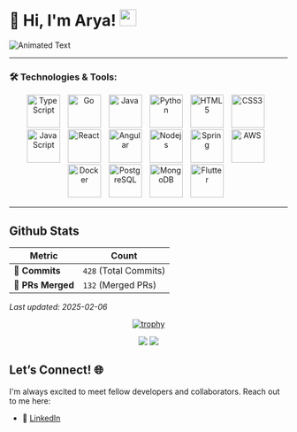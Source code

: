 # 🌟 **Hi, I'm Arya!** <img src="https://media.giphy.com/media/hvRJCLFzcasrR4ia7z/giphy.gif" width="30px">

![Animated Text](https://readme-typing-svg.herokuapp.com?font=Fira+Code&size=22&duration=4000&pause=1000&color=F78A19&width=500&lines=Full-Stack+Developer+%7C+Problem+Solver;Passionate+Coder+%7C+Tech+Enthusiast;Building+Awesome+Things+with+Code)

---

### 🛠️ Technologies & Tools:
<div align="center">
  <img src="https://cdn.jsdelivr.net/gh/devicons/devicon@latest/icons/typescript/typescript-original.svg" alt="TypeScript" width="60" height="60" style="margin-right: 10px; animation: bounce 2s infinite;"/>   
  <img src="https://cdn.jsdelivr.net/gh/devicons/devicon@latest/icons/go/go-original-wordmark.svg" alt="Go" width="60" height="60" style="margin-right: 10px; animation: bounce 2s infinite;"/>
  <img src="https://cdn.jsdelivr.net/gh/devicons/devicon@latest/icons/java/java-original-wordmark.svg" alt="Java" width="60" height="60" style="margin-right: 10px; animation: bounce 2s infinite;"/>
  <img src="https://cdn.jsdelivr.net/gh/devicons/devicon@latest/icons/python/python-original.svg" alt="Python" width="60" height="60" style="margin-right: 10px; animation: bounce 2s infinite;"/>         
  <img src="https://cdn.jsdelivr.net/gh/devicons/devicon/icons/html5/html5-original-wordmark.svg" alt="HTML5" width="60" height="60" style="margin-right: 10px; animation: bounce 2s infinite;">
  <img src="https://cdn.jsdelivr.net/gh/devicons/devicon/icons/css3/css3-original-wordmark.svg" alt="CSS3" width="60" height="60" style="margin-right: 10px; animation: bounce 2s infinite;">
  <img src="https://cdn.jsdelivr.net/gh/devicons/devicon/icons/javascript/javascript-original.svg" alt="JavaScript" width="60" height="60" style="margin-right: 10px; animation: bounce 2s infinite;">
  <img src="https://cdn.jsdelivr.net/gh/devicons/devicon/icons/react/react-original.svg" alt="React" width="60" height="60" style="margin-right: 10px; animation: bounce 2s infinite;">
  <img src="https://cdn.jsdelivr.net/gh/devicons/devicon@latest/icons/angular/angular-original.svg" alt="Angular" width="60" height="60" style="margin-right: 10px; animation: bounce 2s infinite;"/>
  <img src="https://cdn.jsdelivr.net/gh/devicons/devicon@latest/icons/nodejs/nodejs-original-wordmark.svg" alt="Nodejs" width="60" height="60" style="margin-right: 10px; animation: bounce 2s infinite;"/>
  <img src="https://cdn.jsdelivr.net/gh/devicons/devicon@latest/icons/spring/spring-original.svg" alt="Spring" width="60" height="60" style="margin-right: 10px; animation: bounce 2s infinite;" />           
  <img src="https://cdn.jsdelivr.net/gh/devicons/devicon@latest/icons/amazonwebservices/amazonwebservices-original-wordmark.svg" alt="AWS" width="60" height="60" style="margin-right: 10px; animation: bounce 2s infinite;"/>
  <img src="https://cdn.jsdelivr.net/gh/devicons/devicon@latest/icons/docker/docker-original-wordmark.svg" alt="Docker" width="60" height="60" style="margin-right: 10px; animation: bounce 2s infinite;"/>            
  <img src="https://cdn.jsdelivr.net/gh/devicons/devicon@latest/icons/postgresql/postgresql-plain-wordmark.svg" alt="PostgreSQL" width="60" height="60" style="margin-right: 10px; animation: bounce 2s infinite;"/>         
  <img src="https://cdn.jsdelivr.net/gh/devicons/devicon@latest/icons/mongodb/mongodb-plain-wordmark.svg" alt="MongoDB" width="60" height="60" style="margin-right: 10px; animation: bounce 2s infinite;"/>
  <img src="https://cdn.jsdelivr.net/gh/devicons/devicon@latest/icons/flutter/flutter-original.svg" alt="Flutter" width="60" height="60" style="margin-right: 10px; animation: bounce 2s infinite;"/>                  
</div>

---

## Github Stats

| **Metric**      | **Count**           |
|------------------|---------------------|
| 🌟 **Commits**   | `428` (Total Commits)|🌟 **Commits**   | `428` (Total Commits) |
| 🔗 **PRs Merged**       | `132` (Merged PRs)|🔗 **PRs Merged**       | `132` (Merged PRs)    |

_Last updated: 2025-02-06 <!-- Add dynamic date here -->_

<div align="center">

[![trophy](https://github-profile-trophy.vercel.app/?username=Aryakoste&title=-Stars,-Followers,-Issues,-Reviews&theme=radical&no-frame=true)](https://github.com/ryo-ma/github-profile-trophy)
 
![](http://github-profile-summary-cards.vercel.app/api/cards/repos-per-language?username=Aryakoste&theme=gotham)
![](http://github-profile-summary-cards.vercel.app/api/cards/most-commit-language?username=Aryakoste&theme=gotham) 

</div>

## Let’s Connect! 🌐

I'm always excited to meet fellow developers and collaborators. Reach out to me here:

- 💼 [LinkedIn](https://www.linkedin.com/in/arya-khochare-985027241/)  


